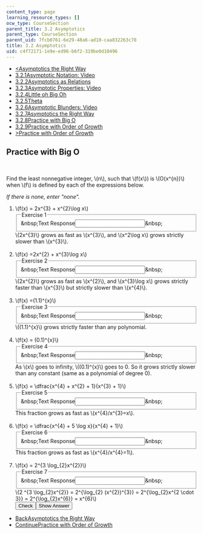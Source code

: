 ```yaml
---
content_type: page
learning_resource_types: []
ocw_type: CourseSection
parent_title: 3.2 Asymptotics
parent_type: CourseSection
parent_uid: 7fcb0761-6e29-48a6-ad10-caa832263c78
title: 3.2 Asymptotics
uid: c4f72171-1e9e-ed96-b6f2-319be0d10496
---
```

<ul class="navigation pagination"><li id="top_bck_btn"><a href="/courses/electrical-engineering-and-computer-science/6-042j-mathematics-for-computer-science-spring-2015/counting/tp8-3/vertical-9df50ab7aa43">&lt;<span>Asymptotics the Right Way</span></a></li><li id="flp_btn_1"><a href="/courses/electrical-engineering-and-computer-science/6-042j-mathematics-for-computer-science-spring-2015/counting/tp8-3">3.2.1<span>Asymptotic Notation: Video</span></a></li><li id="flp_btn_2"><a href="/courses/electrical-engineering-and-computer-science/6-042j-mathematics-for-computer-science-spring-2015/counting/tp8-3/vertical-3800c4b1c397">3.2.2<span>Asymptotics as Relations</span></a></li><li id="flp_btn_3"><a href="/courses/electrical-engineering-and-computer-science/6-042j-mathematics-for-computer-science-spring-2015/counting/tp8-3/vertical-e35ce9684389">3.2.3<span>Asymptotic Properties: Video</span></a></li><li id="flp_btn_4"><a href="/courses/electrical-engineering-and-computer-science/6-042j-mathematics-for-computer-science-spring-2015/counting/tp8-3/vertical-5c04897d10e6">3.2.4<span>Little oh Big Oh</span></a></li><li id="flp_btn_5"><a href="/courses/electrical-engineering-and-computer-science/6-042j-mathematics-for-computer-science-spring-2015/counting/tp8-3/theta">3.2.5<span>Theta</span></a></li><li id="flp_btn_6"><a href="/courses/electrical-engineering-and-computer-science/6-042j-mathematics-for-computer-science-spring-2015/counting/tp8-3/vertical-f4d8cd185706">3.2.6<span>Asymptotic Blunders: Video</span></a></li><li id="flp_btn_7"><a href="/courses/electrical-engineering-and-computer-science/6-042j-mathematics-for-computer-science-spring-2015/counting/tp8-3/vertical-9df50ab7aa43">3.2.7<span>Asymptotics the Right Way</span></a></li><li id="flp_btn_8" class="button_selected"><a href="/courses/electrical-engineering-and-computer-science/6-042j-mathematics-for-computer-science-spring-2015/counting/tp8-3/vertical-4c14279fa60f">3.2.8<span>Practice with Big O</span></a></li><li id="flp_btn_9"><a href="/courses/electrical-engineering-and-computer-science/6-042j-mathematics-for-computer-science-spring-2015/counting/tp8-3/vertical-171ad650135b">3.2.9<span>Practice with Order of Growth</span></a></li><li id="top_continue_btn"><a href="/courses/electrical-engineering-and-computer-science/6-042j-mathematics-for-computer-science-spring-2015/counting/tp8-3/vertical-171ad650135b">&gt;<span>Practice with Order of Growth</span></a></li></ul><h2 class="subhead">Practice with Big O</h2><div class="self_assessment"><br display_name="Practice with Big O" url_name="Practice_with_Big_O_0" /> <p display_name="Practice with Big O" url_name="Practice_with_Big_O_1">Find the least nonnegative integer, \(n\), such that \(f(x\)) is \(O(x^{n})\) when \(f\) is defined by each of the expressions below.</p> <p display_name="Practice with Big O" url_name="Practice_with_Big_O_2"><em>If there is none, enter &quot;none&quot;.</em></p> <ol display_name="Practice with Big O" url_name="Practice_with_Big_O_3"> <li>\(f(x) = 2x^{3} + x^{2}\log x\)       <div id="Q1_div" class="problem_question"><fieldset><legend class="visually-hidden">Exercise 1</legend><div class="choice"><label id="Q1_label"><span id="Q1_aria_status" tabindex="-1" class="visually-hidden">&amp;nbsp;</span><span class="visually-hidden">Text Response</span><input ckecktype="ci" onkeypress="numericTypedOrDropDownSelected(1)" value="" answer="3" type="text" id="Q1_input" class="problem_text_input" /><span id="Q1_normal_status" class="nostatus" aria-hidden="true">&amp;nbsp;</span><span style="display:none;" id="Q1_ans_span" tabindex="-1">  Answer:3</span></label></div></fieldset></div><div id="S1_div" class="problem_solution" tabindex="-1">\(2x^{3}\) grows as fast as \(x^{3}\), and \(x^2\log x\) grows strictly slower than \(x^{3}\).</div></li> <br /> <li>\(f(x) =2x^{2} + x^{3}\log x\)       <div id="Q2_div" class="problem_question"><fieldset><legend class="visually-hidden">Exercise 2</legend><div class="choice"><label id="Q2_label"><span id="Q2_aria_status" tabindex="-1" class="visually-hidden">&amp;nbsp;</span><span class="visually-hidden">Text Response</span><input ckecktype="ci" onkeypress="numericTypedOrDropDownSelected(2)" value="" answer="4" type="text" id="Q2_input" class="problem_text_input" /><span id="Q2_normal_status" class="nostatus" aria-hidden="true">&amp;nbsp;</span><span style="display:none;" id="Q2_ans_span" tabindex="-1">  Answer:4</span></label></div></fieldset></div><div id="S2_div" class="problem_solution" tabindex="-1">\(2x^{2}\) grows as fast as \(x^{2}\), and \(x^{3}\log x\) grows strictly faster than \(x^{3}\) but strictly slower than \(x^{4}\).</div></li> <br /> <li>\(f(x) =(1.1)^{x}\)       <div id="Q3_div" class="problem_question"><fieldset><legend class="visually-hidden">Exercise 3</legend><div class="choice"><label id="Q3_label"><span id="Q3_aria_status" tabindex="-1" class="visually-hidden">&amp;nbsp;</span><span class="visually-hidden">Text Response</span><input ckecktype="ci" onkeypress="numericTypedOrDropDownSelected(3)" value="" answer="none" type="text" id="Q3_input" class="problem_text_input" /><span id="Q3_normal_status" class="nostatus" aria-hidden="true">&amp;nbsp;</span><span style="display:none;" id="Q3_ans_span" tabindex="-1">  Answer:none</span></label></div></fieldset></div><div id="S3_div" class="problem_solution" tabindex="-1">\((1.1)^{x}\) grows strictly faster than any polynomial.</div></li> <br /> <li>\(f(x) = (0.1)^{x}\)       <div id="Q4_div" class="problem_question"><fieldset><legend class="visually-hidden">Exercise 4</legend><div class="choice"><label id="Q4_label"><span id="Q4_aria_status" tabindex="-1" class="visually-hidden">&amp;nbsp;</span><span class="visually-hidden">Text Response</span><input ckecktype="ci" onkeypress="numericTypedOrDropDownSelected(4)" value="" answer="0" type="text" id="Q4_input" class="problem_text_input" /><span id="Q4_normal_status" class="nostatus" aria-hidden="true">&amp;nbsp;</span><span style="display:none;" id="Q4_ans_span" tabindex="-1">  Answer:0</span></label></div></fieldset></div><div id="S4_div" class="problem_solution" tabindex="-1">As \(x\) goes to infinity, \((0.1)^{x}\) goes to 0. So it grows strictly slower than any constant (same as a polynomial of degree 0).</div></li> <br /> <li>\(f(x) = \dfrac{x^{4} + x^{2} + 1}{x^{3} + 1}\)       <div id="Q5_div" class="problem_question"><fieldset><legend class="visually-hidden">Exercise 5</legend><div class="choice"><label id="Q5_label"><span id="Q5_aria_status" tabindex="-1" class="visually-hidden">&amp;nbsp;</span><span class="visually-hidden">Text Response</span><input ckecktype="ci" onkeypress="numericTypedOrDropDownSelected(5)" value="" answer="1" type="text" id="Q5_input" class="problem_text_input" /><span id="Q5_normal_status" class="nostatus" aria-hidden="true">&amp;nbsp;</span><span style="display:none;" id="Q5_ans_span" tabindex="-1">  Answer:1</span></label></div></fieldset></div><div id="S5_div" class="problem_solution" tabindex="-1">This fraction grows as fast as \(x^{4}/x^{3}=x\).</div></li> <br /> <li>\(f(x) = \dfrac{x^{4} + 5 \log x}{x^{4} + 1}\)       <div id="Q6_div" class="problem_question"><fieldset><legend class="visually-hidden">Exercise 6</legend><div class="choice"><label id="Q6_label"><span id="Q6_aria_status" tabindex="-1" class="visually-hidden">&amp;nbsp;</span><span class="visually-hidden">Text Response</span><input ckecktype="ci" onkeypress="numericTypedOrDropDownSelected(6)" value="" answer="0" type="text" id="Q6_input" class="problem_text_input" /><span id="Q6_normal_status" class="nostatus" aria-hidden="true">&amp;nbsp;</span><span style="display:none;" id="Q6_ans_span" tabindex="-1">  Answer:0</span></label></div></fieldset></div><div id="S6_div" class="problem_solution" tabindex="-1">This fraction grows as fast as \(x^{4}/x^{4}=1\).</div></li> <br /> <li>\(f(x) = 2^{3 \log_{2}x^{2}}\)       <div id="Q7_div" class="problem_question"><fieldset><legend class="visually-hidden">Exercise 7</legend><div class="choice"><label id="Q7_label"><span id="Q7_aria_status" tabindex="-1" class="visually-hidden">&amp;nbsp;</span><span class="visually-hidden">Text Response</span><input ckecktype="ci" onkeypress="numericTypedOrDropDownSelected(7)" value="" answer="6" type="text" id="Q7_input" class="problem_text_input" /><span id="Q7_normal_status" class="nostatus" aria-hidden="true">&amp;nbsp;</span><span style="display:none;" id="Q7_ans_span" tabindex="-1">  Answer:6</span></label></div></fieldset></div><div id="S7_div" class="problem_solution" tabindex="-1">\(2 ^{3 \log_{2}x^{2}} = 2^{\log_{2} (x^{2})^{3}} = 2^{\log_{2}x^{2 \cdot 3}} = 2^{\log_{2}x^{6}} = x^{6}\)</div><div class="action"><button id="Q1_button" onclick="checkAnswer({1: 'stringresponse', 2: 'stringresponse', 3: 'stringresponse', 4: 'stringresponse', 5: 'stringresponse', 6: 'stringresponse', 7: 'stringresponse'})" class="problem_mo_button">Check</button><button id="Q1_button_show" onclick="showHideSolution({1: 'stringresponse', 2: 'stringresponse', 3: 'stringresponse', 4: 'stringresponse', 5: 'stringresponse', 6: 'stringresponse', 7: 'stringresponse'}, 1, [1, 2, 3, 4, 5, 6, 7])" class="problem_mo_button">Show Answer</button></div></li> </ol></div><ul class="navigation progress"><li id="bck_btn"><a href="/courses/electrical-engineering-and-computer-science/6-042j-mathematics-for-computer-science-spring-2015/counting/tp8-3/vertical-9df50ab7aa43">Back<span>Asymptotics the Right Way</span></a></li><li id="continue_btn"><a href="/courses/electrical-engineering-and-computer-science/6-042j-mathematics-for-computer-science-spring-2015/counting/tp8-3/vertical-171ad650135b">Continue<span>Practice with Order of Growth</span></a></li></ul>